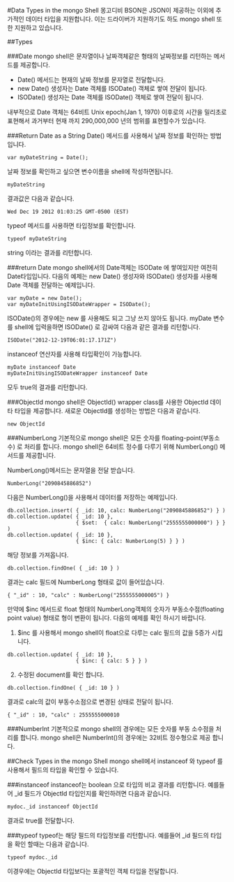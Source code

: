 #Data Types in the mongo Shell
몽고디비  BSON은 JSON이 제공하는 이외에 추가적인 데이터 타입을 지원합니다. 이는 드라이버가 지원하기도 하도 mongo shell 또한 지원하고 있습니다.

##Types

###Date
mongo shell은 문자열이나 날짜객체같은 형태의 날짜정보를 리턴하는 메서드를 제공합니다.
- Date()  메서드는 현재의 날짜 정보를 문자열로 전달합니다.
- new Date() 생성자는 Date 객체를 ISODate() 객체로 쌓여 전달이 됩니다.
- ISODate() 생성자는 Date 객체를 ISODate() 객체로 쌓여 전달이 됩니다.

내부적으로 Date 객체는 64비트 Unix epoch(Jan 1, 1970) 이후로의 시간을 밀리초로 표현해서 과거부터 현재 까지 290,000,000  년의 범위를 표현할수가 있습니다.


###Return Date as a String
Date() 메서드를 사용해서 날짜 정보를 확인하는 방법입니다.
```
var myDateString = Date();
```
날짜 정보를 확인하고 싶으면 변수이름을 shell에 작성하면됩니다.
```
myDateString
```

결과값은 다음과 같습니다.
```
Wed Dec 19 2012 01:03:25 GMT-0500 (EST)
```
typeof 메서드를 사용하면 타입정보를 확인합니다.
```
typeof myDateString
```

string 이라는 결과를 리턴합니다.

###return Date
mongo shell에서의 Date객체는 ISODate 에 쌓여있지만 여전히 Date타입입니다.
다음의 예제는 new Date() 생성자와 ISODate() 생성자를 사용해 Date 객체를 전달하는 예제입니다.
```
var myDate = new Date();
var myDateInitUsingISODateWrapper = ISODate();
```
ISODate()의 경우에는 new 를 사용해도 되고 그냥 쓰지 않아도 됩니다. myDate 변수를 shell에 입력을하면 ISODate() 로 감싸여 다음과 같은 결과를 리턴합니다.
```
ISODate("2012-12-19T06:01:17.171Z")
```
instanceof 연산자를 사용해 타입확인이 가능합니다.
```
myDate instanceof Date
myDateInitUsingISODateWrapper instanceof Date
```
모두 true의 결과를 리턴합니다.

###ObjectId
mongo shell은 ObjectId() wrapper class를 사용한 ObjectId 데이타 타입을 제공합니다. 새로운 ObjectId를 생성하는 방법은 다음과 같습니다.

```
new ObjectId
```

###NumberLong
기본적으로 mongo shell은 모든 숫자를 floating-point(부동소수) 로 처리를 합니다. mongo shell은 64비트 정수를 다루기 위해 NumberLong() 메서드를 제공합니다.

NumberLong()메서드는 문자열을 전달 받습니다.

```
NumberLong("2090845886852")
```
다음은 NumberLong()을 사용해서 데이터를 저장하는 예제입니다.

```
db.collection.insert( { _id: 10, calc: NumberLong("2090845886852") } )
db.collection.update( { _id: 10 },
                      { $set:  { calc: NumberLong("2555555000000") } } )
db.collection.update( { _id: 10 },
                      { $inc: { calc: NumberLong(5) } } )
```
해당 정보를 가져옵니다.
```
db.collection.findOne( { _id: 10 } )
```
결과는 calc 필드에 NumberLong 형태로 값이 들어있습니다.
```
{ "_id" : 10, "calc" : NumberLong("2555555000005") }
```

만약에 $inc 메서드로 float 형태의 NumberLong객체의 숫자가 부동소수점(floating point value) 형태로 형이 변환이 됩니다. 다음의 예제를 확인 하시기 바랍니다.

1. $inc 를 사용해서 mongo shell이 float으로 다루는 calc 필드의 값을 5증가 시킵니다.
```
db.collection.update( { _id: 10 },
                      { $inc: { calc: 5 } } )
```
2. 수정된 document를 확인 합니다.
```
db.collection.findOne( { _id: 10 } )
```
결과로 calc의 값이 부동수소점으로 변경된 상태로 전달이 됩니다.
```
{ "_id" : 10, "calc" : 2555555000010 
```

###NumberInt
기본적으로 mongo shell의 경우에는 모든 숫자를 부동 소수점을 처리를 합니다. mongo shell은 NumberInt()의 경우에는 32비트 정수형으로 제공 합니다.

##Check Types in the mongo Shell
mongo shell에서 instanceof 와 typeof 를 사용해서 필드의 타입을 확인할 수 있습니다.

###instanceof
instanceof는 boolean 으로 타입의 비교 결과를 리턴합니다. 예를들어 _id 필드가 ObjectId 타입인지를 확인하려면 다음과 같습니다.

```
mydoc._id instanceof ObjectId
```
결과로 true를 전달합니다.

###typeof
typeof는 해당 필드의 타입정보를 리턴합니다. 예를들어 _id 필드의 타입을 확인 할때는 다음과 같습니다.
```
typeof mydoc._id
```
이경우에는 ObjectId 타입보다는 포괄적인 객체 타입을 전달합니다.








